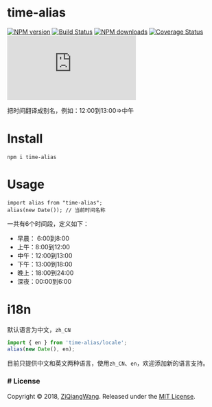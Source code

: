 
# time-alias
[![NPM version][npm-badge]][npm-url]
[![Build Status][travis-badge]][travis-url]
[![NPM downloads][npm-downloads]][npm-url]
[![Coverage Status][coveralls-badge]][coveralls-url]
[![gzip](http://img.badgesize.io/https://unpkg.com/time-alias/lib/time-alias.min.js?compression=gzip)][unpkg-url]

把时间翻译成别名，例如：12:00到13:00=>中午


[npm-badge]: https://img.shields.io/npm/v/time-alias.svg
[npm-url]: https://www.npmjs.com/package/time-alias
[npm-downloads]: https://img.shields.io/npm/dm/time-alias.svg
[travis-badge]: https://www.travis-ci.org/ZiQiangWang/time-alias.svg?branch=master
[travis-url]: https://www.travis-ci.org/ZiQiangWang/time-alias
[unpkg-url]: https://unpkg.com/time-alias/lib/time-alias.min.js
[coveralls-badge]: https://coveralls.io/repos/ZiQiangWang/time-alias/badge.svg?branch=master
[coveralls-url]: https://coveralls.io/github/ZiQiangWang/time-alias

# Install

```
npm i time-alias
```

# Usage

```Js
import alias from "time-alias";
alias(new Date()); // 当前时间名称
```

一共有6个时间段，定义如下：

- 早晨： 6:00到8:00
- 上午：8:00到12:00
- 中午：12:00到13:00
- 下午：13:00到18:00
- 晚上：18:00到24:00
- 深夜：00:00到6:00

# i18n

默认语言为中文，`zh_CN`

```js
import { en } from 'time-alias/locale';
alias(new Date(), en);
```

目前只提供中文和英文两种语言，使用`zh_CN`、`en`，欢迎添加新的语言支持。

### # License

Copyright © 2018, [ZiQiangWang](https://github.com/ZiQiangWang).
Released under the [MIT License](LICENSE).

